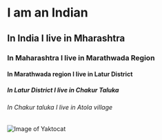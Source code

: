 # I am an Indian 
## In India I live in Mharashtra
### In Maharashtra I live in Marathwada Region
#### In Marathwada region I live in Latur District
##### In Latur District I live in Chakur Taluka
###### In Chakur taluka I live in Atola village

![Image of Yaktocat](https://octodex.github.com/images/yaktocat.png)
